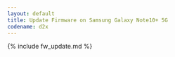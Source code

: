 ```yaml
---
layout: default
title: Update Firmware on Samsung Galaxy Note10+ 5G
codename: d2x
---
```


{% include fw_update.md %}
